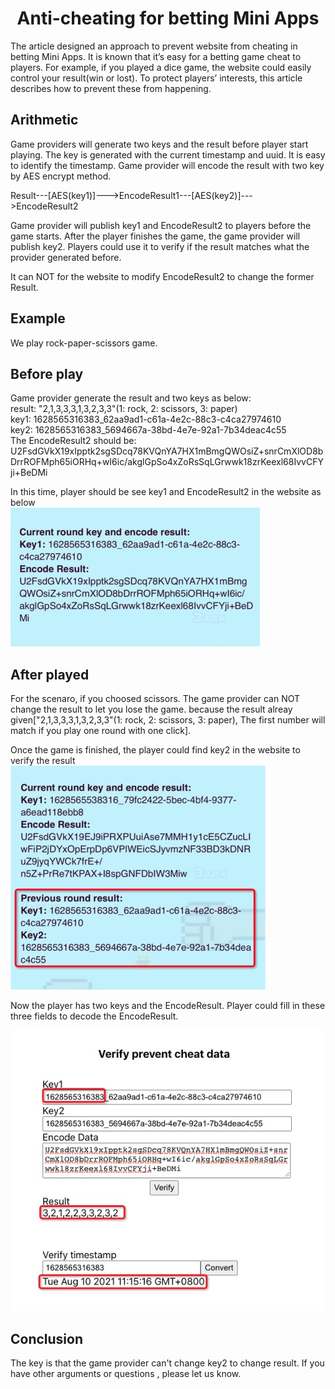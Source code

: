 # <center>Anti-cheating for betting Mini Apps</center>

The article designed an approach to prevent website from cheating in betting Mini Apps.
It is known that it’s easy for a betting game cheat to players. For example, if you played a dice game, the website could easily control your result(win or lost). To protect players’ interests, this article describes how to prevent these from happening.    

## Arithmetic
Game providers will generate two keys and the result before player start playing. The key is generated with the  current timestamp and uuid. It is easy to identify the timestamp. Game provider will encode the result with two key by AES encrypt method.  

Result---[AES(key1)]--->EncodeResult1---[AES(key2)]--->EncodeResult2  

Game provider will publish key1 and EncodeResult2 to players before the game starts. After the player finishes the game, the game provider will publish key2. Players could use it to verify if the result matches what the provider generated before.

It can NOT for the website to modify EncodeResult2 to change the former Result.

## Example
We play rock-paper-scissors game.  
## Before play
Game provider generate the result and two keys as below:  
result: "2,1,3,3,3,1,3,2,3,3"(1: rock, 2: scissors, 3: paper)  
key1: 1628565316383_62aa9ad1-c61a-4e2c-88c3-c4ca27974610  
key2: 1628565316383_5694667a-38bd-4e7e-92a1-7b34deac4c55   
The EncodeResult2 should be:  
U2FsdGVkX19xIpptk2sgSDcq78KVQnYA7HX1mBmgQWOsiZ+snrCmXlOD8bDrrROFMph65iORHq+wI6ic/akglGpSo4xZoRsSqLGrwwk18zrKeexl68IvvCFYji+BeDMi

In this time, player should be see key1 and EncodeResult2 in the website as below    
![](./gameKey1AndResult.png)

## After played

For the scenaro, if you choosed scissors. The game provider can NOT change the result to let you lose the game. because the result alreay given["2,1,3,3,3,1,3,2,3,3"(1: rock, 2: scissors, 3: paper), The first number will match if you play one round with one click].  

Once the game is finished, the player could find key2 in the website to verify the result    
![](./gameKey1AndKey2.png)

Now the player has two keys and the EncodeResult. Player could fill in these three fields to decode the EncodeResult.  

![](./gameVerify.png)

## Conclusion
The key is that the game provider can't change key2 to change result. If you have other arguments or questions , please let us know. 